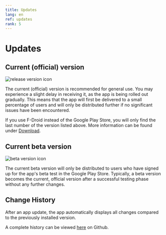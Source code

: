 ```yaml
---
title: Updates
lang: en
ref: updates
rank: 5
---
```


# Updates
## Current (official) version
![release version icon](https://img.shields.io/github/v/release/siggel/coordinatejoker?logo=github)

The current (official) version is recommended for general use. You may experience a slight delay in receiving it, as the app is being rolled out gradually. This means that the app will first be delivered to a small percentage of users and will only be distributed further if no significant issues have been encountered.

If you use F-Droid instead of the Google Play Store, you will only find the last number of the version listed above. More information can be found under [Download](download).

## Current beta version
![beta version icon](https://img.shields.io/github/v/release/siggel/coordinatejoker?logo=github&include_prereleases&label=beta)

The current beta version will only be distributed to users who have signed up for the app's beta test in the Google Play Store. Typically, a beta version becomes the current, official version after a successful testing phase without any further changes.

## Change History
After an app update, the app automatically displays all changes compared to the previously installed version.

A complete history can be viewed [here](https://github.com/siggel/coordinatejoker/releases) on Github.
